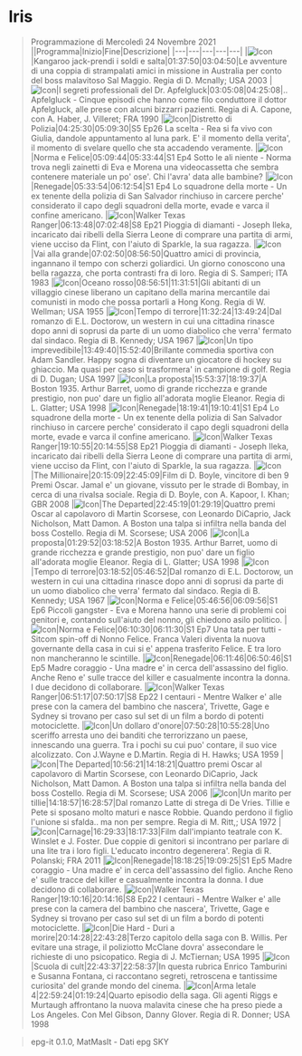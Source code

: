 # Iris
> Programmazione di Mercoledì 24 Novembre 2021
||Programma|Inizio|Fine|Descrizione|
|---|---|---|---|---|
|![Icon](https://guidatv.sky.it/uuid/07dd6f4f-d50e-4b68-aced-08c4d36db820/cover?md5ChecksumParam=d3e1185d37c7b298ba328a0db7c00105)|Kangaroo jack-prendi i soldi e salta|01:37:50|03:04:50|Le avventure di una coppia di strampalati amici in missione in Australia per conto del boss malavitoso Sal Maggio. Regia di D. Mcnally; USA 2003
|![Icon](https://guidatv.sky.it/uuid/f4ba2061-2d81-48ce-aa0d-7dd9eaa71f15/cover?md5ChecksumParam=0c175c9fb9bc7868820ebae9894a0933)|I segreti professionali del Dr. Apfelgluck|03:05:08|04:25:08|.. Apfelgluck - Cinque episodi che hanno come filo conduttore il dottor Apfelgluck, alle prese con alcuni bizzarri pazienti. Regia di A. Capone, con A. Haber, J. Villeret; FRA 1990
|![Icon](https://guidatv.sky.it/uuid/2b86fb0c-a8e3-400c-a557-7e3322d1e947/cover?md5ChecksumParam=c3188fd86777e5d8ef12aa7682588472)|Distretto di Polizia|04:25:30|05:09:30|S5 Ep26 La scelta - Rea si fa vivo con Giulia, dandole appuntamento al luna park. E' il momento della verita', il momento di svelare quello che sta accadendo veramente.
|![Icon](https://guidatv.sky.it/uuid/8f534a8d-8730-46ae-8e48-4db4b9790dec/cover?md5ChecksumParam=960baf445908e8bcd34f72a1a1b8caff)|Norma e Felice|05:09:44|05:33:44|S1 Ep4 Sotto le ali niente - Norma trova negli zainetti di Eva e Morena una videocassetta che sembra contenere materiale un po' ose'. Chi l'avra' data alle bambine?
|![Icon](https://guidatv.sky.it/uuid/aa000906-b62c-4e01-b695-c6dd40bd6e55/cover?md5ChecksumParam=b44b83119d43baaa505c1e594293d959)|Renegade|05:33:54|06:12:54|S1 Ep4 Lo squadrone della morte - Un ex tenente della polizia di San Salvador rinchiuso in carcere perche' considerato il capo degli squadroni della morte, evade e varca il confine americano.
|![Icon](https://guidatv.sky.it/uuid/06dca5f3-c9eb-493e-b310-a7b7022d21fb/cover?md5ChecksumParam=57b9c1ca7bd2cff589576e30218e19e0)|Walker Texas Ranger|06:13:48|07:02:48|S8 Ep21 Pioggia di diamanti - Joseph Ileka, incaricato dai ribelli della Sierra Leone di comprare una partita di armi, viene ucciso da Flint, con l'aiuto di Sparkle, la sua ragazza.
|![Icon](https://guidatv.sky.it/uuid/38f4d5bd-ade8-4a34-a1e8-9be365758397/cover?md5ChecksumParam=5479d1478eb99d241e76b4bbeed2c1b5)|Vai alla grande|07:02:50|08:56:50|Quattro amici di provincia, ingannano il tempo con scherzi goliardici. Un giorno conoscono una bella ragazza, che porta contrasti fra di loro. Regia di S. Samperi; ITA 1983
|![Icon](https://guidatv.sky.it/uuid/a4c4a768-516f-41f4-9113-e870cc5a05c8/cover?md5ChecksumParam=896200d420264971871cbc86652e727a)|Oceano rosso|08:56:51|11:31:51|Gli abitanti di un villaggio cinese liberano un capitano della marina mercantile dai comunisti in modo che possa portarli a Hong Kong. Regia di W. Wellman; USA 1955
|![Icon](https://guidatv.sky.it/uuid/c3293e6f-0e9a-4959-b532-28c1a4006f4e/cover?md5ChecksumParam=6e2f2313f0aa7d5643352f83a7f2ed46)|Tempo di terrore|11:32:24|13:49:24|Dal romanzo di E.L. Doctorow, un western in cui una cittadina rinasce dopo anni di soprusi da parte di un uomo diabolico che verra' fermato dal sindaco. Regia di B. Kennedy; USA 1967
|![Icon](https://guidatv.sky.it/uuid/405c4dd0-e079-4bec-8840-b05ddf1b58e4/cover?md5ChecksumParam=c4ecba117ea50b65fcfd79aef0e3515f)|Un tipo imprevedibile|13:49:40|15:52:40|Brillante commedia sportiva con Adam Sandler. Happy sogna di diventare un giocatore di hockey su ghiaccio. Ma quasi per caso si trasformera' in campione di golf. Regia di D. Dugan; USA 1997
|![Icon](https://guidatv.sky.it/uuid/1f2ec1d0-5bbf-4592-9d8b-769effad12fe/cover?md5ChecksumParam=23df056dd069cc8064b19627560869c7)|La proposta|15:53:37|18:19:37|A Boston 1935. Arthur Barret, uomo di grande ricchezza e grande prestigio, non puo' dare un figlio all'adorata moglie Eleanor. Regia di L. Glatter; USA 1998
|![Icon](https://guidatv.sky.it/uuid/aa000906-b62c-4e01-b695-c6dd40bd6e55/cover?md5ChecksumParam=b44b83119d43baaa505c1e594293d959)|Renegade|18:19:41|19:10:41|S1 Ep4 Lo squadrone della morte - Un ex tenente della polizia di San Salvador rinchiuso in carcere perche' considerato il capo degli squadroni della morte, evade e varca il confine americano.
|![Icon](https://guidatv.sky.it/uuid/06dca5f3-c9eb-493e-b310-a7b7022d21fb/cover?md5ChecksumParam=57b9c1ca7bd2cff589576e30218e19e0)|Walker Texas Ranger|19:10:55|20:14:55|S8 Ep21 Pioggia di diamanti - Joseph Ileka, incaricato dai ribelli della Sierra Leone di comprare una partita di armi, viene ucciso da Flint, con l'aiuto di Sparkle, la sua ragazza.
|![Icon](https://guidatv.sky.it/uuid/b62bd500-8598-4334-9c28-47e4ef4b1a40/cover?md5ChecksumParam=5fa4360f0aea91025a135a8c08c1c65f)|The Millionaire|20:15:09|22:45:09|Film di D. Boyle, vincitore di ben 9 Premi Oscar. Jamal e' un giovane, vissuto per le strade di Bombay, in cerca di una rivalsa sociale. Regia di D. Boyle, con A. Kapoor, I. Khan; GBR 2008
|![Icon](https://guidatv.sky.it/uuid/b5530b5a-4371-46f8-9f3e-1990f9b965fd/cover?md5ChecksumParam=c79da5cd8fa1cb001ea6b6858b561c53)|The Departed|22:45:19|01:29:19|Quattro premi Oscar al capolavoro di Martin Scorsese, con Leonardo DiCaprio, Jack Nicholson, Matt Damon. A Boston una talpa si infiltra nella banda del boss Costello. Regia di M. Scorsese; USA 2006
|![Icon](https://guidatv.sky.it/uuid/1f2ec1d0-5bbf-4592-9d8b-769effad12fe/cover?md5ChecksumParam=23df056dd069cc8064b19627560869c7)|La proposta|01:29:52|03:18:52|A Boston 1935. Arthur Barret, uomo di grande ricchezza e grande prestigio, non puo' dare un figlio all'adorata moglie Eleanor. Regia di L. Glatter; USA 1998
|![Icon](https://guidatv.sky.it/uuid/c3293e6f-0e9a-4959-b532-28c1a4006f4e/cover?md5ChecksumParam=6e2f2313f0aa7d5643352f83a7f2ed46)|Tempo di terrore|03:18:52|05:46:52|Dal romanzo di E.L. Doctorow, un western in cui una cittadina rinasce dopo anni di soprusi da parte di un uomo diabolico che verra' fermato dal sindaco. Regia di B. Kennedy; USA 1967
|![Icon](https://guidatv.sky.it/uuid/94beddaf-3824-4920-b1eb-04a787875d2f/cover?md5ChecksumParam=960baf445908e8bcd34f72a1a1b8caff)|Norma e Felice|05:46:56|06:09:56|S1 Ep6 Piccoli gangster - Eva e Morena hanno una serie di problemi coi genitori e, contando sull'aiuto del nonno, gli chiedono asilo politico.
|![Icon](https://guidatv.sky.it/uuid/0745b295-7294-42fd-bbec-6fdf69df87ea/cover?md5ChecksumParam=960baf445908e8bcd34f72a1a1b8caff)|Norma e Felice|06:10:30|06:11:30|S1 Ep7 Una tata per tutti - Sitcom spin-off di Nonno Felice. Franca Valeri diventa la nuova governante della casa in cui si e' appena trasferito Felice. E tra loro non mancheranno le scintille.
|![Icon](https://guidatv.sky.it/uuid/bbf2f673-fb86-489c-9f9f-b417d6862af0/cover?md5ChecksumParam=b44b83119d43baaa505c1e594293d959)|Renegade|06:11:46|06:50:46|S1 Ep5 Madre coraggio - Una madre e' in cerca dell'assassino del figlio. Anche Reno e' sulle tracce del killer e casualmente incontra la donna. I due decidono di collaborare.
|![Icon](https://guidatv.sky.it/uuid/c22beb08-61ea-4a28-be1a-ccc85094e629/cover?md5ChecksumParam=57b9c1ca7bd2cff589576e30218e19e0)|Walker Texas Ranger|06:51:17|07:50:17|S8 Ep22 I centauri - Mentre Walker e' alle prese con la camera del bambino che nascera', Trivette, Gage e Sydney si trovano per caso sul set di un film a bordo di potenti motociclette.
|![Icon](https://guidatv.sky.it/uuid/0f235981-0682-4b4c-bdbe-503565076c26/cover?md5ChecksumParam=dc58a20c551fe8b47b1362c640667399)|Un dollaro d'onore|07:50:28|10:55:28|Uno sceriffo arresta uno dei banditi che terrorizzano un paese, innescando una guerra. Tra i pochi su cui puo' contare, il suo vice alcolizzato. Con J.Wayne e D.Martin. Regia di H. Hawks; USA 1959
|![Icon](https://guidatv.sky.it/uuid/b5530b5a-4371-46f8-9f3e-1990f9b965fd/cover?md5ChecksumParam=c79da5cd8fa1cb001ea6b6858b561c53)|The Departed|10:56:21|14:18:21|Quattro premi Oscar al capolavoro di Martin Scorsese, con Leonardo DiCaprio, Jack Nicholson, Matt Damon. A Boston una talpa si infiltra nella banda del boss Costello. Regia di M. Scorsese; USA 2006
|![Icon](https://guidatv.sky.it/uuid/2dc4a50d-88e5-4759-b931-33cbf1351213/cover?md5ChecksumParam=90a1a08042826528b48241e6608cea74)|Un marito per tillie|14:18:57|16:28:57|Dal romanzo Latte di strega di De Vries. Tillie e Pete si sposano molto maturi e nasce Robbie. Quando perdono il figlio l'unione si sfalda.. ma non per sempre. Regia di M. Ritt,; USA 1972
|![Icon](https://guidatv.sky.it/uuid/16e948af-dea3-41a1-9fcc-44e65dbf25a4/cover?md5ChecksumParam=8a94c87e849fc7bfb8785f43bec538c1)|Carnage|16:29:33|18:17:33|Film dall'impianto teatrale con K. Winslet e J. Foster. Due coppie di genitori si incontrano per parlare di una lite tra i loro figli. L'educato incontro degenerera'. Regia di R. Polanski; FRA 2011
|![Icon](https://guidatv.sky.it/uuid/bbf2f673-fb86-489c-9f9f-b417d6862af0/cover?md5ChecksumParam=b44b83119d43baaa505c1e594293d959)|Renegade|18:18:25|19:09:25|S1 Ep5 Madre coraggio - Una madre e' in cerca dell'assassino del figlio. Anche Reno e' sulle tracce del killer e casualmente incontra la donna. I due decidono di collaborare.
|![Icon](https://guidatv.sky.it/uuid/c22beb08-61ea-4a28-be1a-ccc85094e629/cover?md5ChecksumParam=57b9c1ca7bd2cff589576e30218e19e0)|Walker Texas Ranger|19:10:16|20:14:16|S8 Ep22 I centauri - Mentre Walker e' alle prese con la camera del bambino che nascera', Trivette, Gage e Sydney si trovano per caso sul set di un film a bordo di potenti motociclette.
|![Icon](https://guidatv.sky.it/uuid/4ceb9c1f-b111-40a5-ad8b-096699f94ce2/cover?md5ChecksumParam=e0936f43f525c3b50d916560cf05a9a6)|Die Hard - Duri a morire|20:14:28|22:43:28|Terzo capitolo della saga con B. Willis. Per evitare una strage, il poliziotto McClane dovra' assecondare le richieste di uno psicopatico. Regia di J. McTiernan; USA 1995
|![Icon](https://guidatv.sky.it/uuid/5b5d2e4e-acd4-45e9-926e-88eb8ecc7601/cover?md5ChecksumParam=c19b2a56b1e805868cc039f9c0c90c47)|Scuola di cult|22:43:37|22:58:37|In questa rubrica Enrico Tamburini e Susanna Fontana, ci raccontano segreti, retroscena e tantissime curiosita' del grande mondo del cinema.
|![Icon](https://guidatv.sky.it/uuid/ee23a118-d3a0-4d9d-8e8f-9c6f1c4a1ebf/cover?md5ChecksumParam=9e55962d538af4a9d556a5291240da27)|Arma letale 4|22:59:24|01:19:24|Quarto episodio della saga. Gli agenti Riggs e Murtaugh affrontano la nuova malavita cinese che ha preso piede a Los Angeles. Con Mel Gibson, Danny Glover. Regia di R. Donner; USA 1998


 > epg-it 0.1.0, MatMasIt - Dati epg SKY